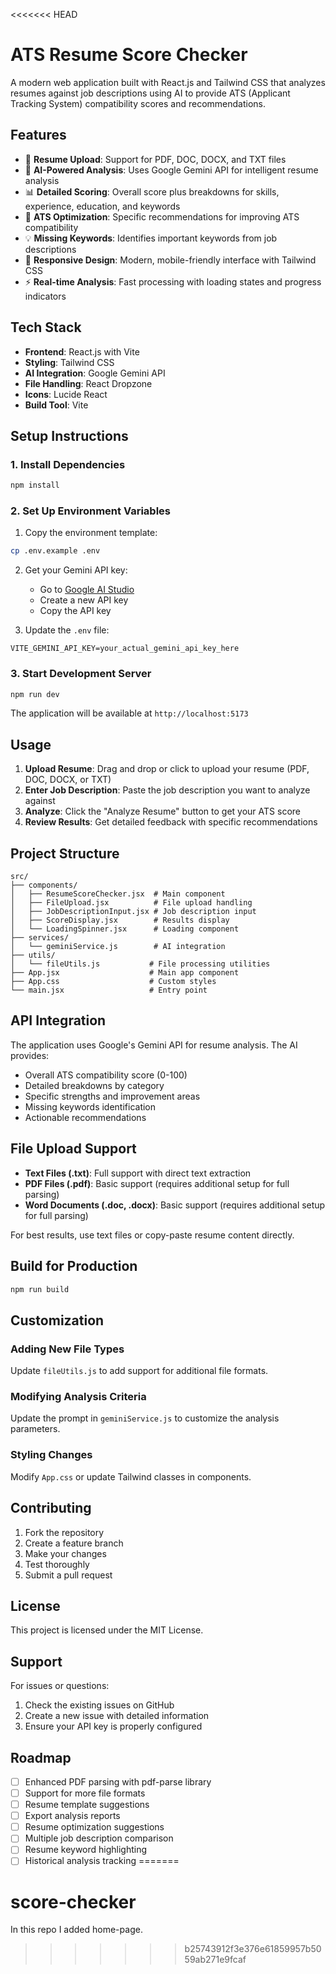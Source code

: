 <<<<<<< HEAD
# ATS Resume Score Checker

A modern web application built with React.js and Tailwind CSS that analyzes resumes against job descriptions using AI to provide ATS (Applicant Tracking System) compatibility scores and recommendations.

## Features

- 📄 **Resume Upload**: Support for PDF, DOC, DOCX, and TXT files
- 🤖 **AI-Powered Analysis**: Uses Google Gemini API for intelligent resume analysis
- 📊 **Detailed Scoring**: Overall score plus breakdowns for skills, experience, education, and keywords
- 🎯 **ATS Optimization**: Specific recommendations for improving ATS compatibility
- 💡 **Missing Keywords**: Identifies important keywords from job descriptions
- 📱 **Responsive Design**: Modern, mobile-friendly interface with Tailwind CSS
- ⚡ **Real-time Analysis**: Fast processing with loading states and progress indicators

## Tech Stack

- **Frontend**: React.js with Vite
- **Styling**: Tailwind CSS
- **AI Integration**: Google Gemini API
- **File Handling**: React Dropzone
- **Icons**: Lucide React
- **Build Tool**: Vite

## Setup Instructions

### 1. Install Dependencies

```bash
npm install
```

### 2. Set Up Environment Variables

1. Copy the environment template:
```bash
cp .env.example .env
```

2. Get your Gemini API key:
   - Go to [Google AI Studio](https://makersuite.google.com/app/apikey)
   - Create a new API key
   - Copy the API key

3. Update the `.env` file:
```env
VITE_GEMINI_API_KEY=your_actual_gemini_api_key_here
```

### 3. Start Development Server

```bash
npm run dev
```

The application will be available at `http://localhost:5173`

## Usage

1. **Upload Resume**: Drag and drop or click to upload your resume (PDF, DOC, DOCX, or TXT)
2. **Enter Job Description**: Paste the job description you want to analyze against
3. **Analyze**: Click the "Analyze Resume" button to get your ATS score
4. **Review Results**: Get detailed feedback with specific recommendations

## Project Structure

```
src/
├── components/
│   ├── ResumeScoreChecker.jsx  # Main component
│   ├── FileUpload.jsx          # File upload handling
│   ├── JobDescriptionInput.jsx # Job description input
│   ├── ScoreDisplay.jsx        # Results display
│   └── LoadingSpinner.jsx      # Loading component
├── services/
│   └── geminiService.js        # AI integration
├── utils/
│   └── fileUtils.js           # File processing utilities
├── App.jsx                    # Main app component
├── App.css                    # Custom styles
└── main.jsx                   # Entry point
```

## API Integration

The application uses Google's Gemini API for resume analysis. The AI provides:

- Overall ATS compatibility score (0-100)
- Detailed breakdowns by category
- Specific strengths and improvement areas
- Missing keywords identification
- Actionable recommendations

## File Upload Support

- **Text Files (.txt)**: Full support with direct text extraction
- **PDF Files (.pdf)**: Basic support (requires additional setup for full parsing)
- **Word Documents (.doc, .docx)**: Basic support (requires additional setup for full parsing)

For best results, use text files or copy-paste resume content directly.

## Build for Production

```bash
npm run build
```

## Customization

### Adding New File Types

Update `fileUtils.js` to add support for additional file formats.

### Modifying Analysis Criteria

Update the prompt in `geminiService.js` to customize the analysis parameters.

### Styling Changes

Modify `App.css` or update Tailwind classes in components.

## Contributing

1. Fork the repository
2. Create a feature branch
3. Make your changes
4. Test thoroughly
5. Submit a pull request

## License

This project is licensed under the MIT License.

## Support

For issues or questions:
1. Check the existing issues on GitHub
2. Create a new issue with detailed information
3. Ensure your API key is properly configured

## Roadmap

- [ ] Enhanced PDF parsing with pdf-parse library
- [ ] Support for more file formats
- [ ] Resume template suggestions
- [ ] Export analysis reports
- [ ] Resume optimization suggestions
- [ ] Multiple job description comparison
- [ ] Resume keyword highlighting
- [ ] Historical analysis tracking
=======
# score-checker
In this repo I added home-page.
>>>>>>> b25743912f3e376e61859957b5059ab271e9fcaf
